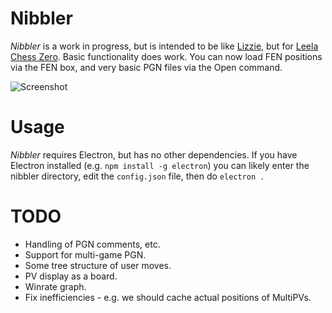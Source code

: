 # Nibbler

*Nibbler* is a work in progress, but is intended to be like [Lizzie](https://github.com/featurecat/lizzie), but for [Leela Chess Zero](https://github.com/LeelaChessZero/lc0). Basic functionality does work. You can now load FEN positions via the FEN box, and very basic PGN files via the Open command.

![Screenshot](https://user-images.githubusercontent.com/16438795/58752417-637bb500-84a6-11e9-8cae-5acb51b1a98c.png)

# Usage

*Nibbler* requires Electron, but has no other dependencies. If you have Electron installed (e.g. `npm install -g electron`) you can likely enter the nibbler directory, edit the `config.json` file, then do `electron .`

# TODO

* Handling of PGN comments, etc.
* Support for multi-game PGN.
* Some tree structure of user moves.
* PV display as a board.
* Winrate graph.
* Fix inefficiencies - e.g. we should cache actual positions of MultiPVs.
